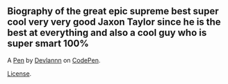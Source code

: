 Biography of the great epic supreme best super cool very very good Jaxon Taylor since he is the best at everything and also a cool guy who is super smart 100%
--------------------------------------------------------------------------------------------------------------------------------------------------------------


A [Pen](https://codepen.io/Devlannn/pen/ExOLxaG) by [Devlannn](https://codepen.io/Devlannn) on [CodePen](https://codepen.io).

[License](https://codepen.io/license/pen/ExOLxaG).